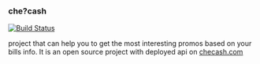 ### che?cash

[![Build Status](https://travis-ci.org/Serafim-End/checash.svg?branch=master)](https://travis-ci.org/Serafim-End/checash)


project that can help you to get the most interesting promos based on your bills info.
It is an open source project with deployed api on [checash.com](http://checash.com)

